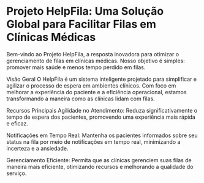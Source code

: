# Projeto HelpFila: Uma Solução Global para Facilitar Filas em Clínicas Médicas
Bem-vindo ao Projeto HelpFila, a resposta inovadora para otimizar o gerenciamento de filas em clínicas médicas. Nosso objetivo é simples: promover mais saúde e menos tempo perdido em filas.

Visão Geral
O HelpFila é um sistema inteligente projetado para simplificar e agilizar o processo de espera em ambientes clínicos. Com foco em melhorar a experiência do paciente e a eficiência operacional, estamos transformando a maneira como as clínicas lidam com filas.

Recursos Principais
Agilidade no Atendimento: Reduza significativamente o tempo de espera dos pacientes, promovendo uma experiência mais rápida e eficaz.

Notificações em Tempo Real: Mantenha os pacientes informados sobre seu status na fila por meio de notificações em tempo real, minimizando a incerteza e a ansiedade.

Gerenciamento Eficiente: Permita que as clínicas gerenciem suas filas de maneira mais eficiente, otimizando recursos e melhorando a qualidade do serviço.
